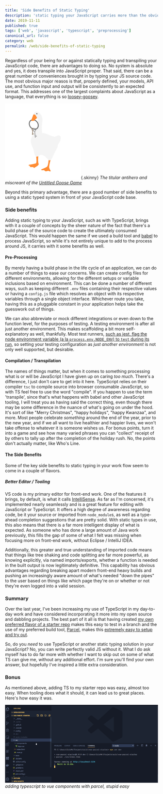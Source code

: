 ```yaml
---
title: 'Side Benefits of Static Typing'
description: 'static typing your JavaScript carries more than the obvious'
date: 2019-11-11
published: true
tags: ['web', 'javascript', 'typescript', 'preprocessing']
canonical_url: false
category: web
permalink: /web/side-benefits-of-static-typing
---
```


Regardless of your being for or against statically typing and transpiling your JavaScript code, there are advantages to doing so. No system is absolute and yes, it does transpile into JavaScript proper. That said, there can be a great number of conveniences brought in by typing your JS source code. The most obvious major reasos is that, properly defined, your models, API use, and function input and output will be consistently to an expected format. This addresses one of the largest complaints about JavaScript as a language, that everything is so [loosey-goosey](https://m-w.com/dictionary/loosey-goosey).

![the (un)titled goose](./images/untitledGoose.png){.skinny}
*The titular antihero and miscreant of the [Untitled Goose Game](https://goose.game/)*

Beyond this primary advantage, there are a good number of side benefits to using a static typed system in front of your JavaScript code base.

### Side benefits

Adding static typing to your JavaScript, such as with TypeScript, brings with it a couple of concepts by the sheer nature of the fact that there's a build phase of the source code to create the ultimately consumed JavaScript. This would happen the same if we used a build tool and [babel](https://babeljs.io/) to process JavaScript, so while it's not entirely unique to add to the process around JS, it carries with it some benefits as well.

#### Pre-Processing

By merely having a build phase in the life cycle of an application, we can do a number of things to ease our concerns. We can create config files for different environments, allowing for the different setups or variable inclusions based on environment. This can be done a number of different ways, such as keeping different `.env` files containing their respective values or having a `config.js` file which resolves an object with its respective variables through a single object interface. Whichever route you take, having this as a pluggable constant in your application helps take the guesswork out of things.

We can also abbreviate or mock different integrations or even down to the function level, for the purposes of testing. A testing environment is after all just another environment. This makes scaffolding a bit more self-explanatory as well, thankfully. Most test runners, [such as jest, flag the node environment variable (a la `process.env.NODE_ENV`) to `test` during its run](https://jestjs.io/docs/en/24.0/getting-started.html#using-babel), so setting your testing configuration as _just another environment_ is not only well supported, but desirable.

#### Compilation / Transpilation

The names of things matter, but when it comes to something processing what is or will be JavaScript I have given up on caring _too much_. There's a difference, I just don't care to get into it here. TypeScript relies on their compiler `tsc` to compile source into browser consumable JavaScript, so with TS feel free to use the word "compile". If you happen to use the term 'transpile', since that's what happens with babel and other JavaScript tooling, I will treat you as having said the correct thing, even though there may be some difference in the nuance of what's going on under the hood. It's sort of like "Merry Christmas", "happy holidays", "happy Kwanzaa", and more. Most people celebrate _something_ around the end of the year, prior to the new year, and if we all want to live healthier and happier lives, we won't take offense to whatever it is someone wishes us. For bonus points, turn it into a game and see how many varied phrases you can "collect" receipt of by others to tally up after the completion of the holiday rush. No, the points don't actually matter, like Who's Line.

#### The Side Benefits

Some of the key side benefits to static typing in your work flow seem to come in a couple of flavors.

##### Better Editor / Tooling

VS code is my primary editor for front-end work. One of the features it brings, by default, is what it calls [IntelliSense](https://code.visualstudio.com/docs/editor/intellisense). As far as I'm concerned, it's implemented nearly seamlessly and is a great feature for editing with JavaScript or TypeScript. It offers a high degree of awareness regarding code, be it your source or imported from `node_module`s, as well as a type-ahead completion suggestions that are pretty solid. With static types in use, this also means that there is a far more intelligent display of what is expected. As someone who has done a large amount of Java work previously, this fills the gap of some of what I felt was missing when focusing more on front-end work, without Eclipse / IntelliJ IDEA.

Additionally, this greater and true understanding of imported code means that things like tree shaking and code splitting are far more powerful, as knowing explicitly, via named imports/exports, whether a function is needed in the built output is now legitimately definitive. This capability has obvious advantages regarding breaking apart modern front-end heavy builds and pushing an increasingly aware amount of what's needed "down the pipes" to the user based on things like which page they're on or whether or not they're even logged into a valid session.

### Summary

Over the last year, I've been increasing my use of TypeScript in my day-to-day work and have considered incorporating it more into my open source and dabbling projects. The best part of it all is that having created [my own preferred flavor of a starter repo](https://github.com/edm00se/vue-parcel-starter) makes this easy to test in a branch and the use of my preferred build tool, [Parcel](https://parceljs.org/), makes this [extremely easy to setup and try out](https://github.com/edm00se/vue-parcel-starter/pull/61/files#diff-60b2029a3ac639f9ff664d542400700aR10).

So, do you _need_ to use TypeScript or another static typing solution in your JavaScript? No, you can write perfectly valid JS without it. What I do ask myself has to do far more with whether I want to skip out on some of what TS can give me, without any additional effort. I'm sure you'll find your own answer, but hopefully I've inspired a little extra consideration.

### Bonus

As mentioned above, adding TS to my starter repo was easy, almost too easy. When tooling does what it should, it can lead us to great places. Here's how easy it was.

![live parcel dev server detects changes, installs typescript dep, new build is good](./images/addingTypeScript.gif)
*adding typescript to vue components with parcel, stupid easy*
